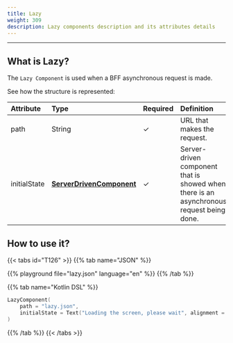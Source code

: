 ```yaml
---
title: Lazy
weight: 309
description: Lazy components description and its attributes details
---
```


---

## What is Lazy? 

The `Lazy Component` is used when a BFF asynchronous request is made. 

See how the structure is represented:

| Attribute | Type | Required | Definition |
| :--- | :--- | :--- | :--- |
| path | String |    ✓ | URL that makes the request.  |
| initialState | [**ServerDrivenComponent**](/api/components) |    ✓ | Server-driven component that is showed when there is an asynchronous request being done. |

## How to use it?

{{< tabs id="T126" >}}
{{% tab name="JSON" %}}
<!-- json-playground:lazy.json
{
  "_beagleComponent_": "beagle:lazycomponent",
  "path": "lazy.json",
  "initialState": {
    "_beagleComponent_": "beagle:text",
    "text": "Loading the screen, please wait",
    "alignment": "CENTER"
  }
}
-->
{{% playground file="lazy.json" language="en" %}}
{{% /tab %}}

{{% tab name="Kotlin DSL" %}}
```kotlin
LazyComponent(
    path = "lazy.json",
    initialState = Text("Loading the screen, please wait", alignment = TextAlignment.CENTER)
)
```
{{% /tab %}}
{{< /tabs >}}
